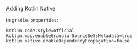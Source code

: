


Adding Kotlin Native


in `gradle.properties`:

```
kotlin.code.style=official
kotlin.mpp.enableGranularSourceSetsMetadata=true
kotlin.native.enableDependencyPropagation=false
```

